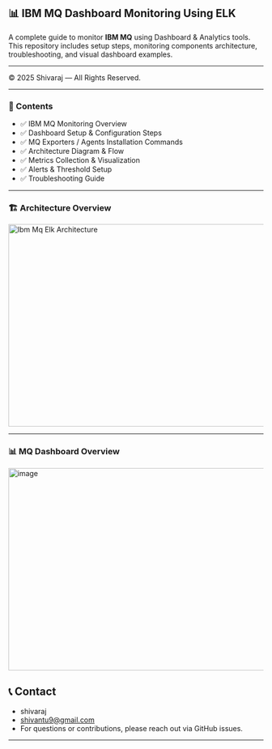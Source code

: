 ## 📊 IBM MQ Dashboard Monitoring Using ELK

A complete guide to monitor **IBM MQ** using Dashboard & Analytics tools.  
This repository includes setup steps, monitoring components architecture, troubleshooting, and visual dashboard examples.

---
© 2025 Shivaraj — All Rights Reserved.  


---

### 📌 Contents

- ✅ IBM MQ Monitoring Overview  
- ✅ Dashboard Setup & Configuration Steps  
- ✅ MQ Exporters / Agents Installation Commands  
- ✅ Architecture Diagram & Flow  
- ✅ Metrics Collection & Visualization  
- ✅ Alerts & Threshold Setup  
- ✅ Troubleshooting Guide  

---

### 🏗️ Architecture Overview

<img width="800" height="400" alt="Ibm Mq Elk Architecture" src="https://github.com/user-attachments/assets/70306a1f-ae1d-4858-a376-2a5992bef4db" />

---
### 📊 MQ Dashboard Overview

<img width="800" height="400" alt="image" src="https://github.com/user-attachments/assets/cc84e40f-9e11-4e91-8d71-312cd928bcda" />

## 📞 Contact
- shivaraj
- shivantu9@gmail.com
- For questions or contributions, please reach out via GitHub issues.

---




